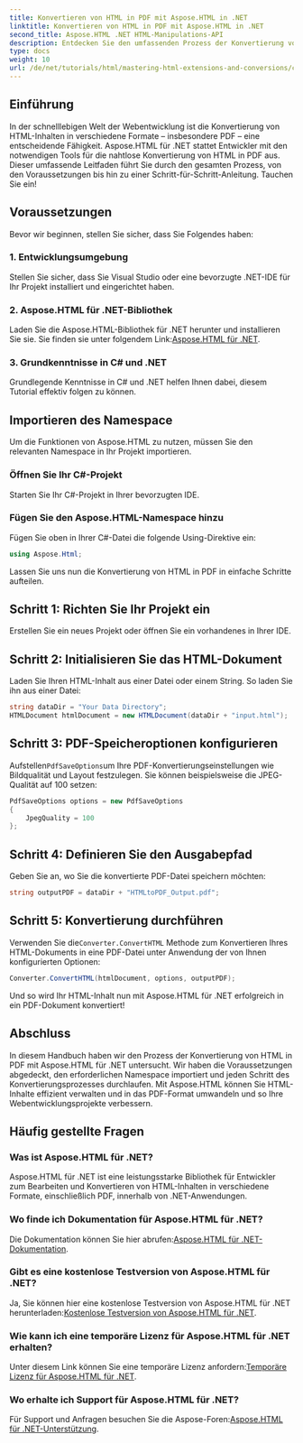 ```yaml
---
title: Konvertieren von HTML in PDF mit Aspose.HTML in .NET
linktitle: Konvertieren von HTML in PDF mit Aspose.HTML in .NET
second_title: Aspose.HTML .NET HTML-Manipulations-API
description: Entdecken Sie den umfassenden Prozess der Konvertierung von HTML-Inhalten in PDF mithilfe der leistungsstarken Aspose.HTML-Bibliothek für .NET. Dieser Leitfaden bietet Entwicklern klare Informationen.
type: docs
weight: 10
url: /de/net/tutorials/html/mastering-html-extensions-and-conversions/converting-html-to-pdf/
---
```

## Einführung

In der schnelllebigen Welt der Webentwicklung ist die Konvertierung von HTML-Inhalten in verschiedene Formate – insbesondere PDF – eine entscheidende Fähigkeit. Aspose.HTML für .NET stattet Entwickler mit den notwendigen Tools für die nahtlose Konvertierung von HTML in PDF aus. Dieser umfassende Leitfaden führt Sie durch den gesamten Prozess, von den Voraussetzungen bis hin zu einer Schritt-für-Schritt-Anleitung. Tauchen Sie ein!

## Voraussetzungen

Bevor wir beginnen, stellen Sie sicher, dass Sie Folgendes haben:

### 1. Entwicklungsumgebung
Stellen Sie sicher, dass Sie Visual Studio oder eine bevorzugte .NET-IDE für Ihr Projekt installiert und eingerichtet haben.

### 2. Aspose.HTML für .NET-Bibliothek
Laden Sie die Aspose.HTML-Bibliothek für .NET herunter und installieren Sie sie. Sie finden sie unter folgendem Link:[Aspose.HTML für .NET](https://releases.aspose.com/html/net/).

### 3. Grundkenntnisse in C# und .NET
Grundlegende Kenntnisse in C# und .NET helfen Ihnen dabei, diesem Tutorial effektiv folgen zu können.

## Importieren des Namespace

Um die Funktionen von Aspose.HTML zu nutzen, müssen Sie den relevanten Namespace in Ihr Projekt importieren.

### Öffnen Sie Ihr C#-Projekt
Starten Sie Ihr C#-Projekt in Ihrer bevorzugten IDE.

### Fügen Sie den Aspose.HTML-Namespace hinzu
Fügen Sie oben in Ihrer C#-Datei die folgende Using-Direktive ein:

```csharp
using Aspose.Html;
```

Lassen Sie uns nun die Konvertierung von HTML in PDF in einfache Schritte aufteilen.

## Schritt 1: Richten Sie Ihr Projekt ein
Erstellen Sie ein neues Projekt oder öffnen Sie ein vorhandenes in Ihrer IDE.

## Schritt 2: Initialisieren Sie das HTML-Dokument
Laden Sie Ihren HTML-Inhalt aus einer Datei oder einem String. So laden Sie ihn aus einer Datei:

```csharp
string dataDir = "Your Data Directory";
HTMLDocument htmlDocument = new HTMLDocument(dataDir + "input.html");
```

## Schritt 3: PDF-Speicheroptionen konfigurieren
 Aufstellen`PdfSaveOptions`um Ihre PDF-Konvertierungseinstellungen wie Bildqualität und Layout festzulegen. Sie können beispielsweise die JPEG-Qualität auf 100 setzen:

```csharp
PdfSaveOptions options = new PdfSaveOptions
{
    JpegQuality = 100
};
```

## Schritt 4: Definieren Sie den Ausgabepfad
Geben Sie an, wo Sie die konvertierte PDF-Datei speichern möchten:

```csharp
string outputPDF = dataDir + "HTMLtoPDF_Output.pdf";
```

## Schritt 5: Konvertierung durchführen
 Verwenden Sie die`Converter.ConvertHTML` Methode zum Konvertieren Ihres HTML-Dokuments in eine PDF-Datei unter Anwendung der von Ihnen konfigurierten Optionen:

```csharp
Converter.ConvertHTML(htmlDocument, options, outputPDF);
```

Und so wird Ihr HTML-Inhalt nun mit Aspose.HTML für .NET erfolgreich in ein PDF-Dokument konvertiert!

## Abschluss

In diesem Handbuch haben wir den Prozess der Konvertierung von HTML in PDF mit Aspose.HTML für .NET untersucht. Wir haben die Voraussetzungen abgedeckt, den erforderlichen Namespace importiert und jeden Schritt des Konvertierungsprozesses durchlaufen. Mit Aspose.HTML können Sie HTML-Inhalte effizient verwalten und in das PDF-Format umwandeln und so Ihre Webentwicklungsprojekte verbessern.

## Häufig gestellte Fragen

### Was ist Aspose.HTML für .NET?
Aspose.HTML für .NET ist eine leistungsstarke Bibliothek für Entwickler zum Bearbeiten und Konvertieren von HTML-Inhalten in verschiedene Formate, einschließlich PDF, innerhalb von .NET-Anwendungen.

### Wo finde ich Dokumentation für Aspose.HTML für .NET?
 Die Dokumentation können Sie hier abrufen:[Aspose.HTML für .NET-Dokumentation](https://reference.aspose.com/html/net/).

### Gibt es eine kostenlose Testversion von Aspose.HTML für .NET?
 Ja, Sie können hier eine kostenlose Testversion von Aspose.HTML für .NET herunterladen:[Kostenlose Testversion von Aspose.HTML für .NET](https://releases.aspose.com/).

### Wie kann ich eine temporäre Lizenz für Aspose.HTML für .NET erhalten?
 Unter diesem Link können Sie eine temporäre Lizenz anfordern:[Temporäre Lizenz für Aspose.HTML für .NET](https://purchase.conholdate.com/temporary-license/).

### Wo erhalte ich Support für Aspose.HTML für .NET?
 Für Support und Anfragen besuchen Sie die Aspose-Foren:[Aspose.HTML für .NET-Unterstützung](https://forum.aspose.com/).